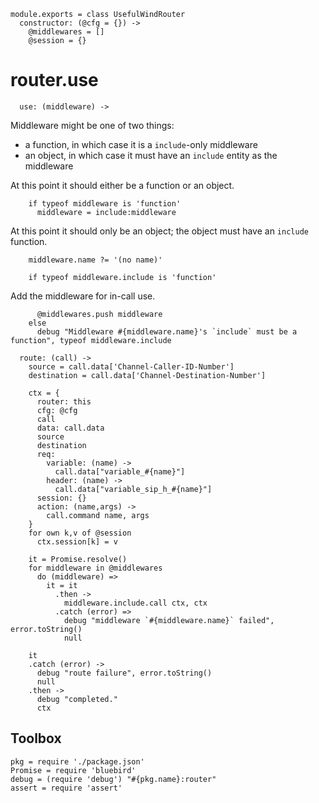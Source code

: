     module.exports = class UsefulWindRouter
      constructor: (@cfg = {}) ->
        @middlewares = []
        @session = {}

router.use
==========

      use: (middleware) ->

Middleware might be one of two things:
- a function, in which case it is a `include`-only middleware
- an object, in which case it must have an `include` entity as the middleware

At this point it should either be a function or an object.

        if typeof middleware is 'function'
          middleware = include:middleware

At this point it should only be an object; the object must have an `include` function.

        middleware.name ?= '(no name)'

        if typeof middleware.include is 'function'

Add the middleware for in-call use.

          @middlewares.push middleware
        else
          debug "Middleware #{middleware.name}'s `include` must be a function", typeof middleware.include

      route: (call) ->
        source = call.data['Channel-Caller-ID-Number']
        destination = call.data['Channel-Destination-Number']

        ctx = {
          router: this
          cfg: @cfg
          call
          data: call.data
          source
          destination
          req:
            variable: (name) ->
              call.data["variable_#{name}"]
            header: (name) ->
              call.data["variable_sip_h_#{name}"]
          session: {}
          action: (name,args) ->
            call.command name, args
        }
        for own k,v of @session
          ctx.session[k] = v

        it = Promise.resolve()
        for middleware in @middlewares
          do (middleware) =>
            it = it
              .then ->
                middleware.include.call ctx, ctx
              .catch (error) =>
                debug "middleware `#{middleware.name}` failed", error.toString()
                null

        it
        .catch (error) ->
          debug "route failure", error.toString()
          null
        .then ->
          debug "completed."
          ctx

Toolbox
-------

    pkg = require './package.json'
    Promise = require 'bluebird'
    debug = (require 'debug') "#{pkg.name}:router"
    assert = require 'assert'
